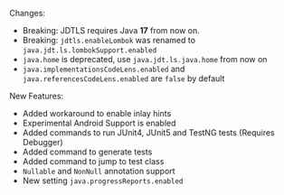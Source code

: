 Changes:

- Breaking: JDTLS requires Java **17** from now on.
- Breaking: `jdtls.enableLombok` was renamed to `java.jdt.ls.lombokSupport.enabled`
- `java.home` is deprecated, use `java.jdt.ls.java.home` from now on
- `java.implementationsCodeLens.enabled` and `java.referencesCodeLens.enabled` are `false` by default

New Features:

- Added workaround to enable inlay hints
- Experimental Android Support is enabled
- Added commands to run JUnit4, JUnit5 and TestNG tests (Requires Debugger)
- Added command to generate tests
- Added command to jump to test class
- `Nullable` and `NonNull` annotation support
- New setting `java.progressReports.enabled`